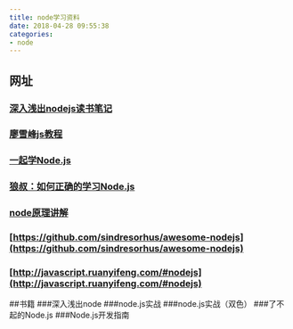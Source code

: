```yaml
---
title: node学习资料
date: 2018-04-28 09:55:38
categories:
- node  
---
```

## 网址
### [深入浅出nodejs读书笔记](https://www.jianshu.com/p/37d16a63fbb9 )
### [廖雪峰js教程 ](https://www.liaoxuefeng.com/ )
### [一起学Node.js](https://cnodejs.org/topic/581b0c4ebb9452c9052e7acb)
### [狼叔：如何正确的学习Node.js](https://cnodejs.org/topic/5ab3166be7b166bb7b9eccf7)
### [node原理讲解](https://yunnysunny.gitbooks.io/nodebook/content/)
### [https://github.com/sindresorhus/awesome-nodejs](https://github.com/sindresorhus/awesome-nodejs)
### [http://javascript.ruanyifeng.com/#nodejs](http://javascript.ruanyifeng.com/#nodejs)



##书籍
###深入浅出node
###node.js实战
###node.js实战（双色）
###了不起的Node.js
###Node.js开发指南

